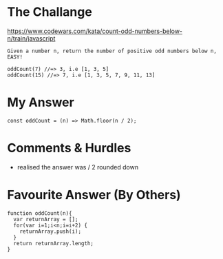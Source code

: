 # The Challange

https://www.codewars.com/kata/count-odd-numbers-below-n/train/javascript
```
Given a number n, return the number of positive odd numbers below n, EASY!

oddCount(7) //=> 3, i.e [1, 3, 5]
oddCount(15) //=> 7, i.e [1, 3, 5, 7, 9, 11, 13]
```

# My Answer

```
const oddCount = (n) => Math.floor(n / 2);
```

# Comments & Hurdles

* realised the answer was / 2 rounded down

# Favourite Answer (By Others)
```
function oddCount(n){
  var returnArray = [];
  for(var i=1;i<n;i=i+2) {
    returnArray.push(i);
  }
  return returnArray.length;
}
```